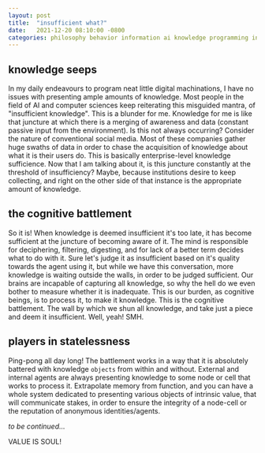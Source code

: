 ```yaml
---
layout: post
title:  "insufficient what?"
date:   2021-12-20 08:10:00 -0800
categories: philosophy behavior information ai knowledge programming interfacing
---
```


## knowledge seeps

In my daily endeavours to program neat little digital machinations, I have no issues with presenting ample amounts of knowledge. Most people in the field of AI and computer sciences keep reiterating this misguided mantra, of "insufficient knowledge". This is a blunder for me. Knowledge for me is like that juncture at which there is a merging of awareness and data (constant passive input from the environment). Is this not always occurring? Consider the nature of conventional social media. Most of these companies gather huge swaths of data in order to chase the acquisition of knowledge about what it is their users do. This is basically enterprise-level knowledge sufficience. Now that I am talking about it, is this juncture constantly at the threshold of insufficiency? Maybe, because institutions desire to keep collecting, and right on the other side of that instance is the appropriate amount of knowledge.

## the cognitive battlement

So it is! When knowledge is deemed insufficient it's too late, it has become sufficient at the juncture of becoming aware of it. The mind is responsible for deciphering, filtering, digesting, and for lack of a better term decides what to do with it. Sure let's judge it as insufficient based on it's quality towards the agent using it, but while we have this conversation, more knowledge is waiting outside the walls, in order to be judged sufficient. Our brains are incapable of capturing all knowledge, so why the hell do we even bother to measure whether it is inadequate. This is our burden, as cognitive beings, is to process it, to make it knowledge. This is the cognitive battlement. The wall by which we shun all knowledge, and take just a piece and deem it insufficient. Well, yeah! SMH.

## players in statelessness

Ping-pong all day long! The battlement works in a way that it is absolutely battered with knowledge `objects` from within and without. External and internal agents are always presenting knowledge to some node or cell that works to process it. Extrapolate memory from function, and you can have a whole system dedicated to presenting various objects of intrinsic value, that will communicate stakes, in order to ensure the integrity of a node-cell or the reputation of anonymous identities/agents.

*to be continued...*

VALUE IS SOUL!